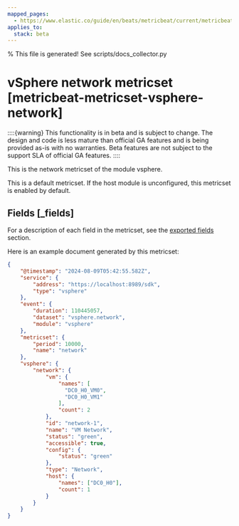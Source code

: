 ```yaml
---
mapped_pages:
  - https://www.elastic.co/guide/en/beats/metricbeat/current/metricbeat-metricset-vsphere-network.html
applies_to:
  stack: beta
---
```


% This file is generated! See scripts/docs_collector.py

# vSphere network metricset [metricbeat-metricset-vsphere-network]

::::{warning}
This functionality is in beta and is subject to change. The design and code is less mature than official GA features and is being provided as-is with no warranties. Beta features are not subject to the support SLA of official GA features.
::::


This is the network metricset of the module vsphere.

This is a default metricset. If the host module is unconfigured, this metricset is enabled by default.

## Fields [_fields]

For a description of each field in the metricset, see the [exported fields](/reference/metricbeat/exported-fields-vsphere.md) section.

Here is an example document generated by this metricset:

```json
{
    "@timestamp": "2024-08-09T05:42:55.582Z",
    "service": {
        "address": "https://localhost:8989/sdk",
        "type": "vsphere"
    },
    "event": {
        "duration": 110445057,
        "dataset": "vsphere.network",
        "module": "vsphere"
    },
    "metricset": {
        "period": 10000,
        "name": "network"
    },
    "vsphere": {
        "network": {
            "vm": {
                "names": [
                  "DC0_H0_VM0", 
                  "DC0_H0_VM1"
                ],
                "count": 2
            },
            "id": "network-1",
            "name": "VM Network",
            "status": "green",
            "accessible": true,
            "config": {
                "status": "green"
            },
            "type": "Network",
            "host": {
                "names": ["DC0_H0"],
                "count": 1
            }
        }
    }
}
```
